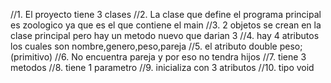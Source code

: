 

//1. El proyecto tiene 3 clases
//2. La clase que define el programa principal es zoologico ya que es el que contiene el main
//3. 2 objetos se crean en la clase principal pero hay un metodo nuevo que darian 3 
//4. hay 4 atributos los cuales son nombre,genero,peso,pareja
//5. el atributo double peso; (primitivo)
//6. No encuentra pareja y por eso no tendra hijos
//7. tiene 3 metodos 
//8. tiene 1 parametro
//9. inicializa con 3 atributos 
//10. tipo void 